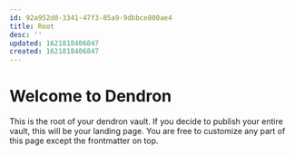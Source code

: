 ```yaml
---
id: 92a952d0-3341-47f3-85a9-9dbbce800ae4
title: Root
desc: ''
updated: 1621818406847
created: 1621818406847
---
```

# Welcome to Dendron

This is the root of your dendron vault. If you decide to publish your entire vault, this will be your landing page. You are free to customize any part of this page except the frontmatter on top. 
